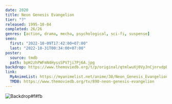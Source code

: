 ```yaml
---
date: 2020
title: Neon Genesis Evangelion
tier: "?"
released: 1995-10-04
completed: 26/26
genres: [action, drama, mecha, psychological, sci-fi, suspense]
seen:
  first: "2022-10-09T17:42:00+07:00"
  last: "2022-10-31T00:34:00+07:00"
poster:
  source: tmdb
  path: bpH2zhPWFmN4HyssSPV7ji7Pj6A.jpg
backdrop: https://www.themoviedb.org/t/p/original/qtmlwuXj0VyJnCjnrvdpDjo15vI.jpg
link:
  MyAnimeList: https://myanimelist.net/anime/30/Neon_Genesis_Evangelion
  TMDB: https://www.themoviedb.org/tv/890-neon-genesis-evangelion
---
```


![Backdrop#f#fb](https://www.themoviedb.org/t/p/original/qtmlwuXj0VyJnCjnrvdpDjo15vI.jpg "Source: TMDB")
